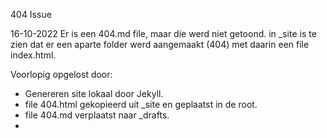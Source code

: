 404 Issue

16-10-2022
Er is een 404.md file, maar die werd niet getoond.
in _site is te zien dat er een aparte folder werd aangemaakt (404) met daarin een file index.html.

Voorlopig opgelost door:
- Genereren site lokaal door Jekyll.
- file 404.html gekopieerd uit _site en geplaatst in de root.
- file 404.md verplaatst naar _drafts.
- 